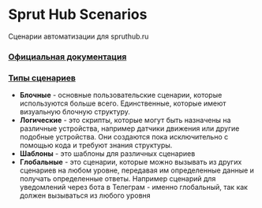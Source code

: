 # Sprut Hub Scenarios
Сценарии автоматизации для spruthub.ru

### [Официальная документация](https://wiki.spruthub.ru/)

### [Типы сценариев](https://wiki.spruthub.ru/%D0%A1%D1%86%D0%B5%D0%BD%D0%B0%D1%80%D0%B8%D0%B8_%D0%B2_Sprut.hub_-_%D0%BE%D1%81%D0%BD%D0%BE%D0%B2%D0%BD%D1%8B%D0%B5_%D1%8D%D0%BB%D0%B5%D0%BC%D0%B5%D0%BD%D1%82%D1%8B_%D1%83%D0%BF%D1%80%D0%B0%D0%B2%D0%BB%D0%B5%D0%BD%D0%B8%D1%8F)
* **Блочные** - основные пользовательские сценарии, которые используются больше всего. Единственные, которые имеют визуальную блочную структуру.
* **Логические** - это скрипты, которые могут быть назначены на различные устройства, например датчики движения или другие подобные устройства. Они создаются пока исключительно с помощью кода и требуют знания структуры.
* **Шаблоны** - это шаблоны для различных сценариев
* **Глобальные** - это сценарии, которые можно вызывать из других сценариев на любом уровне, передавая им определенные данные и получать определенные ответы. Например сценарий для уведомлений через бота в Телеграм - именно глобальный, так как должен вызываться из любого уровня